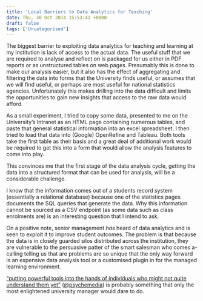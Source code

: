 ```yaml
---
title: 'Local Barriers to Data Analytics for Teaching'
date: Thu, 30 Oct 2014 15:53:41 +0000
draft: false
tags: ['Uncategorised']
---
```


The biggest barrier to exploiting data analytics for teaching and learning at my institution is lack of access to the actual data. The useful stuff that we are required to analyse and reflect on is packaged for us either in PDF reports or as unstructured tables on web pages. Presumably this is done to make our analysis easier, but it also has the effect of aggregating and filtering the data into forms that the University finds useful, or assumes that we will find useful, or perhaps are most useful for national statistics agencies. Unfortunately this makes drilling into the data difficult and limits the opportunities to gain new insights that access to the raw data would afford.

As a small experiment, I tried to copy some data, presented to me on the University’s Intranet as an HTML page containing numerous tables, and paste that general statistical information into an excel spreadsheet. I then tried to load that data into (Google) OpenRefine and Tableau. Both tools take the first table as their basis and a great deal of additional work would be required to get this into a form that would allow the analysis features to come into play.

This convinces me that the first stage of the data analysis cycle, getting the data into a structured format that can be used for analysis, will be a considerable challenge.

I know that the information comes out of a students record system (essentially a relational database) because one of the statistics pages documents the SQL queries that generate the data. Why this information cannot be sourced as a CSV endpoint (as some data such as class enrolments are) is an interesting question that I intend to ask.

On a positive note, senior management _has_ heard of data analytics and is keen to exploit it to improve student outcomes. The problem is that because the data is in closely guarded silos distributed across the institution, they are vulnerable to the persuasive patter of the smart salesman who comes a-calling telling us that are problems are so unique that the only way forward is an expensive data analysis tool or a customised plugin in for the managed learning environment.

[“putting powerful tools into the hands of individuals who might not quite understand them yet”](https://twitter.com/gsiemens/status/526830457707438080) ([@psychemedia](https://twitter.com/psychemedia)) is probably something that only the most enlightened university manager would dare to do.